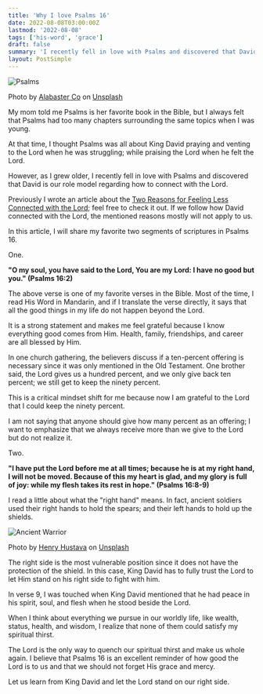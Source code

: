 ```yaml
---
title: 'Why I love Psalms 16'
date: 2022-08-08T03:00:00Z
lastmod: '2022-08-08'
tags: ['his-word', 'grace']
draft: false
summary: 'I recently fell in love with Psalms and discovered that David is our role model regarding how to connect with the Lord.'
layout: PostSimple
---
```


![Psalms](/static/images/why-i-love-psalms-16/alabaster-co-psalms.jpg)

Photo by [Alabaster Co](https://unsplash.com/@alabaster_co?utm_source=unsplash&utm_medium=referral&utm_content=creditCopyText) on [Unsplash](https://unsplash.com/s/photos/baptism?utm_source=unsplash&utm_medium=referral&utm_content=creditCopyText)

My mom told me Psalms is her favorite book in the Bible, but I always felt that Psalms had too many chapters surrounding the same topics when I was young.

At that time, I thought Psalms was all about King David praying and venting to the Lord when he was struggling; while praising the Lord when he felt the Lord.

However, as I grew older, I recently fell in love with Psalms and discovered that David is our role model regarding how to connect with the Lord.

Previously I wrote an article about the [Two Reasons for Feeling Less Connected with the Lord](https://www.growasachristian.com/blog/two-reasons-for-feeling-less-connected-with-the-lord); feel free to check it out. If we follow how David connected with the Lord, the mentioned reasons mostly will not apply to us.

In this article, I will share my favorite two segments of scriptures in Psalms 16.

One.

**"O my soul, you have said to the Lord, You are my Lord: I have no good but you." (Psalms 16:2)**

The above verse is one of my favorite verses in the Bible. Most of the time, I read His Word in Mandarin, and if I translate the verse directly, it says that all the good things in my life do not happen beyond the Lord.

It is a strong statement and makes me feel grateful because I know everything good comes from Him. Health, family, friendships, and career are all blessed by Him.

In one church gathering, the believers discuss if a ten-percent offering is necessary since it was only mentioned in the Old Testament. One brother said, the Lord gives us a hundred percent, and we only give back ten percent; we still get to keep the ninety percent.

This is a critical mindset shift for me because now I am grateful to the Lord that I could keep the ninety percent.

I am not saying that anyone should give how many percent as an offering; I want to emphasize that we always receive more than we give to the Lord but do not realize it.

Two.

**"I have put the Lord before me at all times; because he is at my right hand, I will not be moved. Because of this my heart is glad, and my glory is full of joy: while my flesh takes its rest in hope." (Psalms 16:8-9)**

I read a little about what the "right hand" means. In fact, ancient soldiers used their right hands to hold the spears; and their left hands to hold up the shields.

![Ancient Warrior](/static/images/why-i-love-psalms-16/henry-hustava-warrior.jpg)

Photo by [Henry Hustava](https://unsplash.com/@enzo74?utm_source=unsplash&utm_medium=referral&utm_content=creditCopyText) on [Unsplash](https://unsplash.com/s/photos/baptism?utm_source=unsplash&utm_medium=referral&utm_content=creditCopyText)

The right side is the most vulnerable position since it does not have the protection of the shield. In this case, King David has to fully trust the Lord to let Him stand on his right side to fight with him.

In verse 9, I was touched when King David mentioned that he had peace in his spirit, soul, and flesh when he stood beside the Lord.

When I think about everything we pursue in our worldly life, like wealth, status, health, and wisdom, I realize that none of them could satisfy my spiritual thirst.

The Lord is the only way to quench our spiritual thirst and make us whole again. I believe that Psalms 16 is an excellent reminder of how good the Lord is to us and that we should not forget His grace and mercy.

Let us learn from King David and let the Lord stand on our right side.
